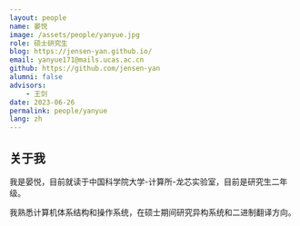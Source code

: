 ```yaml
---
layout: people
name: 晏悦
image: /assets/people/yanyue.jpg
role: 硕士研究生
blog: https://jensen-yan.github.io/
email: yanyue171@mails.ucas.ac.cn
github: https://github.com/jensen-yan
alumni: false
advisors:
    - 王剑
date: 2023-06-26
permalink: people/yanyue
lang: zh
---
```


## 关于我

我是晏悦，目前就读于中国科学院大学-计算所-龙芯实验室，目前是研究生二年级。

我熟悉计算机体系结构和操作系统，在硕士期间研究异构系统和二进制翻译方向。